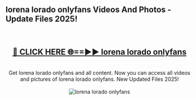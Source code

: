 <h2>lorena lorado onlyfans Videos And Photos - Update Files 2025!</h2>
<br>
<div align="center">
<h2><a href="https://linkcuts.com/hfmhzwbr" rel="nofollow">🔴 CLICK HERE 🌐==►► lorena lorado onlyfans</a></h2>
<br>
Get lorena lorado onlyfans and all content. Now you can access all videos and pictures of lorena lorado onlyfans. New Updated Files 2025!
<br>
<br>
<a href="https://linkcuts.com/hfmhzwbr" rel="nofollow" data-target="animated-image.originalLink"><img src="https://i.ibb.co.com/WyWwxjT/player-gif2.gif" alt="lorena lorado onlyfans" style="max-width: 100%; display: inline-block;" data-target="animated-image.originalImage"></a>
</div>
<br>